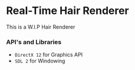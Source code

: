 # Real-Time Hair Renderer
This is a W.I.P Hair Renderer
### API's and Libraries
- `DirectX 12` for Graphics API
- `SDL 2` for Windowing
